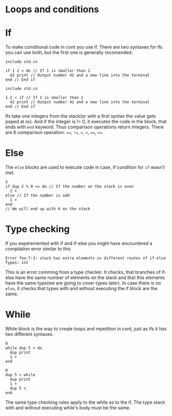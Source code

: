 # Loops and conditions

# If
To make conditional code in cont you use if. There are two syntaxes for ifs you can use both, but the first one is generally recomended.

```
include std.cn

if 1 2 < do // If 1 is smaller than 2
  42 print // Output number 42 and a new line into the terminal
end // End if
```

```
include std.cn

1 2 < if // If 1 is smaller than 2
  42 print // Output number 42 and a new line into the terminal
end // End if
```

Ifs take one integers from the stack(or with a first syntax the value gets poped at `do`). And if the integer is != 0, it executes the code in the block, that ends with `end` keyword. Thus comparison operations return integers. There are 6 comparison operation: `==`, `!=`, `>`, `<`, `>=`, `<=`.

# Else

The `else` blocks are used to execute code in case, if condition for `if` wasn't met.
```
5
if dup 2 % 0 == do // If the number on the stack is even
  2 +
else // If the number is odd
  1 +
end
// We will end up with 6 on the stack
```

# Type checking
If you experemented with if and if-else you might have encountered a compilation error similar to this
```
Error foo:7:3: stack has extra elements in different routes of if-else
Types: int
```
This is an error comming from a type checker. It checks, that branches of if-else have the same number of elements on the stack and that this elements have the same type(we are going to cover types later). In case there is no `else`, it checks that types with and without executing the if block are the same.

# While
While block is the way to create loops and repetition in cont, just as ifs it has two different syntaxes.

```
0
while dup 5 < do
  dup print
  1 +
end
```

```
0
dup 5 < while
  dup print
  1 +
  dup 5 <
end
```

The same type checking rules apply to the while as to the if. The type stack with and without executing while's body must be the same.